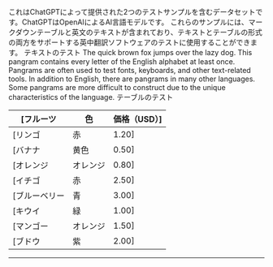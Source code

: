 これはChatGPTによって提供された2つのテストサンプルを含むデータセットです。ChatGPTはOpenAIによるAI言語モデルです。
これらのサンプルには、マークダウンテーブルと英文のテキストが含まれており、テキストとテーブルの形式の両方をサポートする英中翻訳ソフトウェアのテストに使用することができます。
テキストのテスト
The quick brown fox jumps over the lazy dog. This pangram contains every letter of the English
alphabet at least once. Pangrams are often used to test fonts, keyboards, and other text-related
tools. In addition to English, there are pangrams in many other languages. Some pangrams are more
difficult to construct due to the unique characteristics of the language.
テーブルのテスト

| [フルーツ | 色 | 価格（USD）] |
| --- | --- | --- |
| [リンゴ | 赤 | 1.20] |
| [バナナ | 黄色 | 0.50] |
| [オレンジ | オレンジ | 0.80] |
| [イチゴ | 赤 | 2.50] |
| [ブルーベリー | 青 | 3.00] |
| [キウイ | 緑 | 1.00] |
| [マンゴー | オレンジ | 1.50] |
| [ブドウ | 紫 | 2.00] |

---

